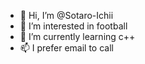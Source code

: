 - 👋 Hi, I’m @Sotaro-Ichii
- 👀 I’m interested in football
- 🌱 I’m currently learning c++
- 📫 I prefer email to call

<!---
Sotaro-Ichii/Sotaro-Ichii is a ✨ special ✨ repository because its `README.md` (this file) appears on your GitHub profile.
You can click the Preview link to take a look at your changes.
--->
